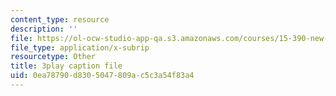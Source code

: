 ```yaml
---
content_type: resource
description: ''
file: https://ol-ocw-studio-app-qa.s3.amazonaws.com/courses/15-390-new-enterprises-spring-2013/0ea78790d8305047809ac5c3a54f83a4_Xcsp0486olY.vtt
file_type: application/x-subrip
resourcetype: Other
title: 3play caption file
uid: 0ea78790-d830-5047-809a-c5c3a54f83a4
---
```

